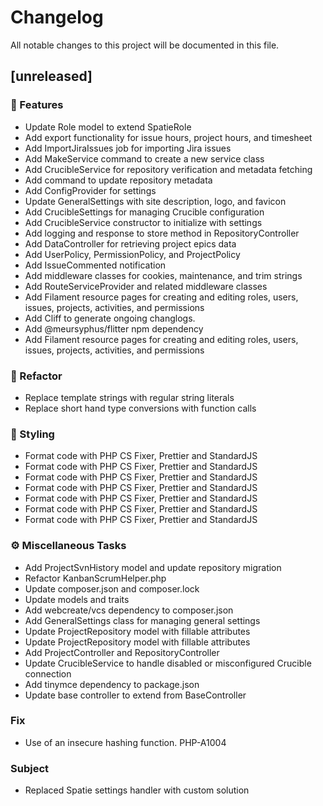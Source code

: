 # Changelog

All notable changes to this project will be documented in this file.

## [unreleased]

### 🚀 Features

- Update Role model to extend SpatieRole
- Add export functionality for issue hours, project hours, and timesheet
- Add ImportJiraIssues job for importing Jira issues
- Add MakeService command to create a new service class
- Add CrucibleService for repository verification and metadata fetching
- Add command to update repository metadata
- Add ConfigProvider for settings
- Update GeneralSettings with site description, logo, and favicon
- Add CrucibleSettings for managing Crucible configuration
- Add CrucibleService constructor to initialize with settings
- Add logging and response to store method in RepositoryController
- Add DataController for retrieving project epics data
- Add UserPolicy, PermissionPolicy, and ProjectPolicy
- Add IssueCommented notification
- Add middleware classes for cookies, maintenance, and trim strings
- Add RouteServiceProvider and related middleware classes
- Add Filament resource pages for creating and editing roles, users, issues, projects, activities, and permissions
- Add Cliff to generate ongoing changlogs.
- Add @meursyphus/flitter npm dependency
- Add Filament resource pages for creating and editing roles, users, issues, projects, activities, and permissions

### 🚜 Refactor

- Replace template strings with regular string literals
- Replace short hand type conversions with function calls

### 🎨 Styling

- Format code with PHP CS Fixer, Prettier and StandardJS
- Format code with PHP CS Fixer, Prettier and StandardJS
- Format code with PHP CS Fixer, Prettier and StandardJS
- Format code with PHP CS Fixer, Prettier and StandardJS
- Format code with PHP CS Fixer, Prettier and StandardJS
- Format code with PHP CS Fixer, Prettier and StandardJS
- Format code with PHP CS Fixer, Prettier and StandardJS

### ⚙️ Miscellaneous Tasks

- Add ProjectSvnHistory model and update repository migration
- Refactor KanbanScrumHelper.php
- Update composer.json and composer.lock
- Update models and traits
- Add webcreate/vcs dependency to composer.json
- Add GeneralSettings class for managing general settings
- Update ProjectRepository model with fillable attributes
- Update ProjectRepository model with fillable attributes
- Add ProjectController and RepositoryController
- Update CrucibleService to handle disabled or misconfigured Crucible connection
- Add tinymce dependency to package.json
- Update base controller to extend from BaseController

### Fix

- Use of an insecure hashing function. PHP-A1004

### Subject

- Replaced Spatie settings handler with custom solution

<!-- generated by git-cliff -->
